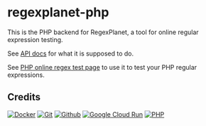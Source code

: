 # regexplanet-php

This is the PHP backend for RegexPlanet, a tool for online regular expression testing.

See [API docs](http://www.regexplanet.com/support/api.html) for what it is supposed to do.

See [PHP online regex test page](http://www.regexplanet.com/advanced/php/index.html) to use it to test your PHP regular expressions.

## Credits

[![Docker](https://www.vectorlogo.zone/logos/docker/docker-ar21.svg)](https://www.docker.com/ "Deployment")
[![Git](https://www.vectorlogo.zone/logos/git-scm/git-scm-ar21.svg)](https://git-scm.com/ "Version control")
[![Github](https://www.vectorlogo.zone/logos/github/github-ar21.svg)](https://github.com/ "Code hosting")
[![Google Cloud Run](https://www.vectorlogo.zone/logos/google_cloud_run/google_cloud_run-ar21.svg)](https://cloud.google.com/run/ "Hosting")
[![PHP](https://www.vectorlogo.zone/logos/php/php-ar21.svg)](https://www.php.net/ "Code")

